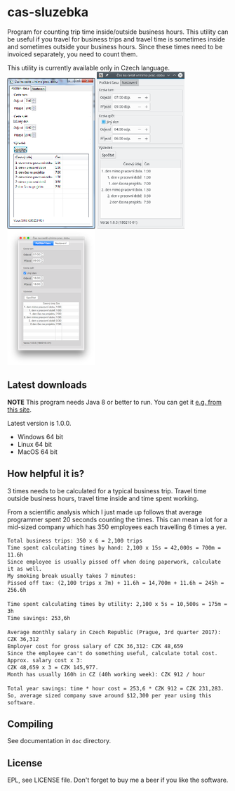 # cas-sluzebka

Program for counting trip time inside/outside business hours. This utility can be useful if you travel for business trips and travel time is sometimes inside and sometimes outside your business hours. Since these times need to be invoiced separately, you need to count them.

This utility is currently available only in Czech language.  
![Windows screenshot](https://raw.githubusercontent.com/em7/cas-sluzebka/master/doc/windows-screen-1.0.0.png)
![Linux screenshot](https://raw.githubusercontent.com/em7/cas-sluzebka/master/doc/linux-screen-1.0.0.png)
![MacOS screenshot](https://raw.githubusercontent.com/em7/cas-sluzebka/master/doc/macosx-screen-1.0.0.png)

## Latest downloads

**NOTE** This program needs Java 8 or better to run. You can get it [e.g. from this site](http://java.com).

Latest version is 1.0.0.

* Windows 64 bit
* Linux 64 bit
* MacOS 64 bit

## How helpful it is?

3 times needs to be calculated for a typical business trip. Travel time outside business hours, travel time inside and time spent working.

From a scientific analysis which I just made up follows that average programmer spent 20 seconds counting the times. This can mean a lot for a mid-sized company which has 350 employees each travelling 6 times a yer.

```
Total business trips: 350 x 6 = 2,100 trips
Time spent calculating times by hand: 2,100 x 15s = 42,000s = 700m = 11.6h
Since employee is usually pissed off when doing paperwork, calculate it as well.
My smoking break usually takes 7 minutes:
Pissed off tax: (2,100 trips x 7m) + 11.6h = 14,700m + 11.6h = 245h = 256.6h

Time spent calculating times by utility: 2,100 x 5s = 10,500s = 175m = 3h
Time savings: 253,6h

Average monthly salary in Czech Republic (Prague, 3rd quarter 2017): CZK 36,312
Employer cost for gross salary of CZK 36,312: CZK 48,659
Since the employee can't do something useful, calculate total cost. Approx. salary cost x 3:
CZK 48,659 x 3 = CZK 145,977.
Month has usually 160h in CZ (40h working week): CZK 912 / hour

Total year savings: time * hour cost = 253,6 * CZK 912 = CZK 231,283.
So, average sized company save around $12,300 per year using this software.
```

## Compiling

See documentation in `doc` directory.

## License

EPL, see LICENSE file. Don't forget to buy me a beer if you like the software.
